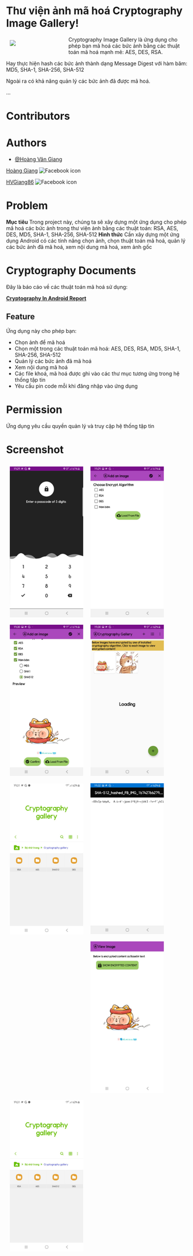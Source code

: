 # Thư viện ảnh mã hoá Cryptography Image Gallery!

<img src="https://i.imgur.com/VMTIUCj.png" align="left"
width="150" hspace="10" vspace="10">

Cryptography Image Gallery là ứng dụng cho phép bạn mã hoá các bức ảnh bằng các thuật toán mã hoá mạnh mẽ: AES, DES, RSA.

Hay thực hiện hash các bức ảnh thành dạng Message Digest với hàm băm: MD5, SHA-1, SHA-256, SHA-512

Ngoài ra có khả năng quản lý các bức ảnh đã được mã hoá.
  
...
  
# Contributors


# Authors
 - [@Hoàng Văn Giang](https://github.com/HVgiang86/student-management-utt)
 
 <a href="https://www.facebook.com/HVGiang86">Hoàng Giang</a>
<img alt="Facebook icon" height="20"
        src="https://cdn-icons-png.flaticon.com/512/124/124010.png"/>
<p align="left">
    
<a href="https://github.com/HVgiang86">HVGiang86</a>
<img alt="Facebook icon" height="20"
        src="https://cdn-icons-png.flaticon.com/512/25/25231.png"/>
<p align="left">
 
# Problem
**Mục tiêu**
Trong project này, chúng ta sẽ xây dựng một ứng dụng cho phép mã hoá các bức ảnh trong thư viện ảnh bằng các thuật toán: RSA, AES, DES, MD5, SHA-1, SHA-256, SHA-512
**Hình thức**
Cần xây dựng một ứng dụng Android có các tính năng chọn ảnh, chọn thuật toán mã hoá, quản lý các bức ảnh đã mã hoá, xem nội dung mã hoá, xem ảnh gốc

# Cryptography Documents

Đây là báo cáo về các thuật toán mã hoá sử dụng:

<a href="https://hvgiang86.notion.site/M-ho-0c7639e7a5374ef3b3618bfd50ff0f53"><b>Cryptography In Android Report</b></a>

## Feature
Ứng dụng này cho phép bạn:

 - Chọn ảnh để mã hoá
 - Chọn một trong các thuật toán mã hoá: AES, DES, RSA, MD5, SHA-1, SHA-256, SHA-512
 - Quản lý các bức ảnh đã mã hoá
 - Xem nội dung mã hoá
 - Các file khoá, mã hoá được ghi vào các thư mục tương ứng trong hệ thống tập tin
 - Yêu cầu pin code mỗi khi đăng nhập vào ứng dụng

# Permission
Ứng dụng yêu cầu quyền quản lý và truy cập hệ thống tập tin

# Screenshot

<img src="./Screenshot/1.jpg" align="left"
width="200" hspace="10" vspace="10">
<img src="./Screenshot/2.jpg" align="left"
width="200" hspace="10" vspace="10">
<img src="./Screenshot/3.jpg" align="left"
width="200" hspace="10" vspace="10">
<img src="./Screenshot/4.jpg" align="left"
width="200" hspace="10" vspace="10">
  
<img src="./Screenshot/5.jpg" align="left"
width="200" hspace="10" vspace="10">
<img src="./Screenshot/6.jpg" align="left"
width="200" hspace="10" vspace="10">
<img src="./Screenshot/7.jpg" align="left"
width="200" hspace="10" vspace="10">
<img src="./Screenshot/8.jpg" align="left"
width="200" hspace="10" vspace="10">
